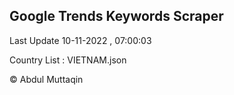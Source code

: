 

## Google Trends Keywords Scraper 
 
Last Update 10-11-2022 , 07:00:03

Country List :
VIETNAM.json



© Abdul Muttaqin 
